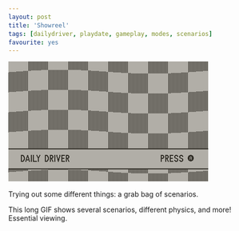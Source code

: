```yaml
---
layout: post
title: 'Showreel'
tags: [dailydriver, playdate, gameplay, modes, scenarios]
favourite: yes
---
```


![GIF](/images/posts/daily-driver-showreel.gif#playdate)

Trying out some different things: a grab bag of scenarios.

This long GIF shows several scenarios, different physics, and more! Essential viewing.
